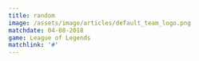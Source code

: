 ```yaml
---
title: random
image: /assets/image/articles/default_team_logo.png
matchdate: 04-08-2018
game: League of Legends
matchlink: '#'
---
```



